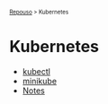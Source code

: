 <sub><sup><a href="index.html">Repouso</a> > Kubernetes</sup></sub>

# Kubernetes

- [kubectl](kubectl.md)
- [minikube](minikube.md)
- [Notes](notes.md)